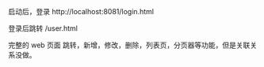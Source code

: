 启动后，登录 http://localhost:8081/login.html

登录后跳转 /user.html

完整的 web 页面 跳转，新增，修改，删除，列表页，分页器等功能，但是关联关系没做。